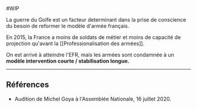#WIP 

La guerre du Golfe est un facteur determinant dans la prise de conscience du besoin de reformer le modèle d'armée français.

En 2015, la France a moins de soldats de métier et moins de capacité de projection qu'avant la [[Professionalisation des armées]].

On est arrivé à atteindre l'EFR, mais les armées sont condamnée à un **modèle intervention courte / stabilisation longue.**

--- 

## Références

- Audition de Michel Goya à l'Assemblée Nationale, 16 juillet 2020.